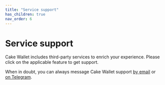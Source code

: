 ```yaml
---
title: "Service support"
has_children: true
nav_order: 6
---
```


# Service support

Cake Wallet includes third-party services to enrich your experience. Please click on the applicable feature to get support.

When in doubt, you can always message Cake Wallet support [by email](mailto:support@cakewallet.com) or [on Telegram](https://t.me/cakewallet_bot).
